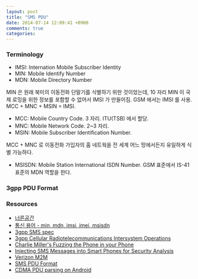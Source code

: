 ```yaml
---
layout: post
title: "SMS PDU"
date: 2014-07-14 12:09:41 +0900
comments: true
categories: 
---
```


### Terminology

* IMSI: Internation Mobile Subscriber Identity
* MIN: Mobile Identify Number
* MDN: Mobile Directory Number

MIN 은 원래 북미의 이동전화 단말기를 식별하기 위한 것이었는데, 
10 자리 MIN 이 국제 로밍을 위한 정보를 포함할 수 없어서 
IMSI 가 만들어짐.
GSM 에서는 IMSI 를 사용. MCC + MNC + MSIN = IMSI.

* MCC: Mobile Country Code. 3 자리. ITU(TSB) 에서 할당.
* MNC: Mobile Network Code. 2~3 자리. 
* MSIN: Mobile Subscriber Identification Number.

MCC + MNC 로 이동전화 가입자의 홈 네트웍을 전 세계 어느 망에서든지 유일하게 식별 가능하다.

* MSISDN: Mobile Station International ISDN Number. GSM 표준에서 IS-41 표준의 MDN 역할을 한다.

### 3gpp PDU Format

### Resources

* [너른공간](http://dragonheart.tistory.com/4)
* [통신 용어 - min, mdn, imsi, imei, msisdn](http://knight76.tistory.com/entry/%ED%86%B5%EC%8B%A0-%EC%9A%A9%EC%96%B4-min-mdn)
* [3gpp SMS spec](http://www.qtc.jp/3GPP/Specs/23040-681.pdf)
* [3gpp Cellular Radiotelecommunications Intersystem Operations](http://www.3gpp2.org/public_html/specs/N.S0005-0_v1.0.pdf)
* [Charlie Miller's Fuzzing the Phone in your Phone](https://www.blackhat.com/presentations/bh-usa-09/MILLER/BHUSA09-Miller-FuzzingPhone-PAPER.pdf)
* [Injecting SMS Messages into Smart Phones for Security Analysis](https://www.usenix.org/legacy/event/woot09/tech/full_papers/mulliner.pdf)
* [Verizon M2M](http://m2msupport.net/m2msupport/verizon-wireless-m2m-modules-certification/)
* [SMS PDU Format](http://www.smartposition.nl/resources/sms_pdu.html#PDU)
* [CDMA PDU parsing on Android](http://stackoverflow.com/questions/11182650/cdma-pdu-parsing-on-android)
